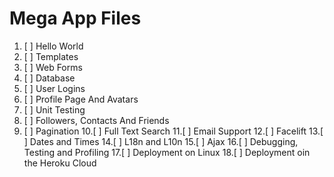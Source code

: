 # Mega App Files
1. [ ] Hello World
2. [ ] Templates
3. [ ] Web Forms
4. [ ] Database
5. [ ] User Logins
6. [ ] Profile Page And Avatars
7. [ ] Unit Testing
8. [ ] Followers, Contacts And Friends
9. [ ] Pagination
10.[ ] Full Text Search
11.[ ] Email Support
12.[ ] Facelift
13.[ ] Dates and Times
14.[ ] L18n and L10n
15.[ ] Ajax
16.[ ] Debugging, Testing and Profiling
17.[ ] Deployment on Linux
18.[ ] Deployment oin the Heroku Cloud

